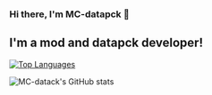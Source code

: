 ### Hi there, I'm MC-datapck 👋

## I'm a mod and datapck developer!


[![Top Languages](https://github-readme-stats.vercel.app/api/top-langs/?username=MC-datapack&layout=compact&theme=default)](https://github.com/anuraghazra/github-readme-stats)

![MC-datack's GitHub stats](https://github-readme-stats.vercel.app/api?username=MC-datapack&theme=default&show_icons=true)
